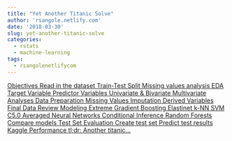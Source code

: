 ```yaml
---
title: "Yet Another Titanic Solve"
author: 'rsangole.netlify.com'
date: '2018-03-30'
slug: yet-another-titanic-solve
categories:
  - rstats
  - machine-learning
tags:
  - rsangolenetlifycom
---
```


[Objectives Read in the dataset Train-Test Split Missing values analysis EDA Target Variable Predictor Variables Univariate & Bivariate Multivariate Analyses Data Preparation Missing Values Imputation Derived Variables Final Data Review Modeling Extreme Gradient Boosting Elastinet k-NN SVM C5.0 Averaged Neural Networks Conditional Inference Random Forests Compare models Test Set Evaluation Create test set Predict test results Kaggle Performance tl;dr: Another titanic...<click to read more>](http://rsangole.netlify.com/project/yet-another-titanic-solve/)

